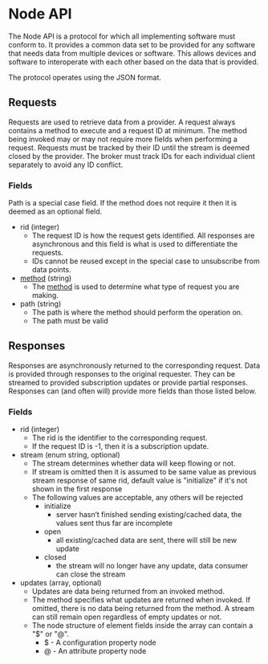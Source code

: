 # Node API

The Node API is a protocol for which all implementing software must conform to. It provides a common
data set to be provided for any software that needs data from multiple devices or software. This
allows devices and software to interoperate with each other based on the data that is provided.

The protocol operates using the JSON format.

## Requests

Requests are used to retrieve data from a provider. A request always contains a method to execute
and a request ID at minimum. The method being invoked may or may not require more fields when
performing a request. Requests must be tracked by their ID until the stream is deemed closed by the
provider. The broker must track IDs for each individual client separately to avoid any ID conflict.

### Fields

Path is a special case field. If the method does not require it then it is deemed as an optional
field.

- rid (integer)
  - The request ID is how the request gets identified. All responses are asynchronous and this field
  is what is used to differentiate the requests.
  - IDs cannot be reused except in the special case to unsubscribe from data points.
- [method](methods) (string)
  - The [method](methods) is used to determine what type of request you are making.
- path (string)
  - The path is where the method should perform the operation on.
  - The path must be valid

## Responses

Responses are asynchronously returned to the corresponding request. Data is provided through
responses to the original requester. They can be streamed to provided subscription updates or provide
partial responses. Responses can (and often will) provide more fields than those listed below.

### Fields

- rid (integer)
  - The rid is the identifier to the corresponding request.
  - If the request ID is -1, then it is a subscription update.
- stream (enum string, optional)
  - The stream determines whether data will keep flowing or not.
  - If stream is omitted then it is assumed to be same value as previous stream response of same rid, default value is "initialize" if it's not shown in the first response
  - The following values are acceptable, any others will be rejected
      - initialize
          - server hasn’t finished sending existing/cached data, the values sent thus far are incomplete
      - open
          - all existing/cached data are sent, there will still be new update
      - closed
          - the stream will no longer have any update, data consumer can close the stream
- updates (array, optional)
  - Updates are data being returned from an invoked method.
  - The method specifies what updates are returned when invoked. If omitted, there is no data being
  returned from the method. A stream can still remain open regardless of empty updates or not.
  - The node structure of element fields inside the array can contain a "$" or "@".
      - $ - A configuration property node
      - @ - An attribute property node
